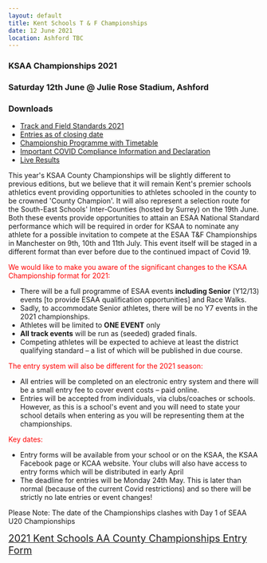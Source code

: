 ```yaml
---
layout: default
title: Kent Schools T & F Championships
date: 12 June 2021
location: Ashford TBC
---
```


### KSAA Championships 2021

### Saturday 12th June @ Julie Rose Stadium, Ashford

<div class="panel panel-info">
    <div class="panel-heading">
        <h3 class="panel-title">Downloads</h3>
    </div>
    <div class="panel-body">
        <ul>
            <li><a href="/files/events/20-21/2021-06-12-kent-schools-t-and-f-championships/T-and-F-Standards-2021.pdf">Track and Field Standards 2021</a></li>
            <li><a href="/files/events/20-21/2021-06-12-kent-schools-t-and-f-championships/entries-2021-05-25.pdf">Entries as of closing date</a></li>
            <li><a href="/files/events/20-21/2021-06-12-kent-schools-t-and-f-championships/KSAATrackandFieldChampionshipProgramme2021.pdf">Championship Programme with Timetable</a></li>
            <li><a href="/files/events/20-21/2021-06-12-kent-schools-t-and-f-championships/Covid-Compliance-Information-and-Declaration.pdf">Important COVID Compliance Information and Declaration</a></li>
            <li><a href="https://justiming.co.uk/liveresults/liveresults.html?meeting=ksaa12.6.21&page=schedule">Live Results</a></li>
        </ul>
    </div>
</div>

This year's KSAA County Championships will be slightly different to previous editions, but we believe that it will remain Kent's premier schools athletics event providing opportunities to athletes schooled in the county to be crowned 'County Champion'. It will also represent a selection route for the South-East Schools' Inter-Counties (hosted by Surrey) on the 19th June. Both these events provide opportunities to attain an ESAA National Standard performance which will be required in order for KSAA to nominate any athlete for a possible invitation to compete at the ESAA T&F Championships in Manchester on 9th, 10th and 11th July. This event itself will be staged in a different format than ever before due to the continued impact of Covid 19.

<span style="color:red">We would like to make you aware of the significant changes to the KSAA Championship format for 2021:</span>

- There will be a full programme of ESAA events **including Senior** (Y12/13) events [to provide ESAA qualification opportunities] and Race Walks.
- Sadly, to accommodate Senior athletes, there will be no Y7 events in the 2021 championships.
- Athletes will be limited to **ONE EVENT** only
- **All track events** will be run as (seeded) graded finals.
- Competing athletes will be expected to achieve at least the district qualifying standard – a list of which will be published in due course.

<span style="color:red">The entry system will also be different for the 2021 season:</span>

- All entries will be completed on an electronic entry system and there will be a small entry fee to cover event costs – paid online.
- Entries will be accepted from individuals, via clubs/coaches or schools. However, as this is a school's event and you will need to state your school details when entering as you will be representing them at the championships.

<span style="color:red">Key dates:</span>

- Entry forms will be available from your school or on the KSAA, the KSAA Facebook page or KCAA website. Your clubs will also have access to entry forms which will be distributed in early April
- The deadline for entries will be Monday 24th May. This is later than normal (because of the current Covid restrictions) and so there will be strictly no late entries or event changes!

Please Note: The date of the Championships clashes with Day 1 of SEAA U20 Championships

<span style="font-size: 1.4em;">[2021 Kent Schools AA County Championships Entry Form](https://forms.gle/pvGsry2goPPyVYNL9)</span>
